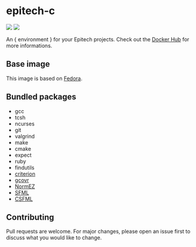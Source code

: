 # epitech-c
[![](https://images.microbadger.com/badges/version/adrienbrignon/epitech-c.svg)](https://hub.docker.com/r/adrienbrignon/epitech-c)
[![](https://images.microbadger.com/badges/image/adrienbrignon/epitech-c.svg)](https://hub.docker.com/r/adrienbrignon/epitech-c)

An { environment } for your Epitech projects.
Check out the [Docker Hub](https://hub.docker.com/r/adrienbrignon/epitech-c) for more informations.

## Base image

This image is based on [Fedora](https://hub.docker.com/_/fedora).

## Bundled packages

- gcc
- tcsh
- ncurses
- git
- valgrind
- make
- cmake
- expect
- ruby
- findutils
- [criterion](https://github.com/Snaipe/Criterion)
- [gcovr](https://github.com/gcovr/gcovr)
- [NormEZ](https://github.com/ronanboiteau/NormEZ)
- [SFML](https://github.com/SFML/SFML)
- [CSFML](https://github.com/SFML/CSFML)

## Contributing
Pull requests are welcome.
For major changes, please open an issue first to discuss what you would like to change.
